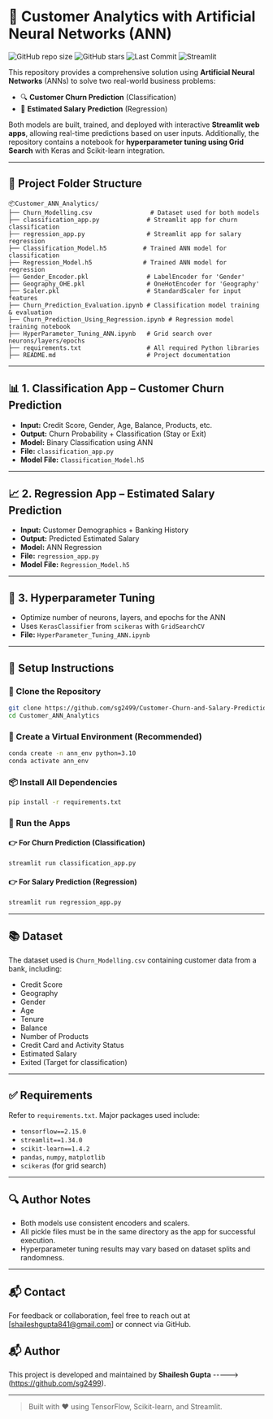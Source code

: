 # 🧠 Customer Analytics with Artificial Neural Networks (ANN)

![GitHub repo size](https://img.shields.io/github/repo-size/sg2499/Customer-Churn-and-Salary-Prediction-ANN)
![GitHub stars](https://img.shields.io/github/stars/sg2499/Customer-Churn-and-Salary-Prediction-ANN?style=social)
![Last Commit](https://img.shields.io/github/last-commit/sg2499/Customer-Churn-and-Salary-Prediction-ANN)
![Streamlit](https://img.shields.io/badge/Built%20With-Streamlit-orange)

This repository provides a comprehensive solution using **Artificial Neural Networks** (ANNs) to solve two real-world business problems:

- 🔍 **Customer Churn Prediction** (Classification)
- 💼 **Estimated Salary Prediction** (Regression)

Both models are built, trained, and deployed with interactive **Streamlit web apps**, allowing real-time predictions based on user inputs. Additionally, the repository contains a notebook for **hyperparameter tuning using Grid Search** with Keras and Scikit-learn integration.

---

## 📁 Project Folder Structure

```
📦Customer_ANN_Analytics/
├── Churn_Modelling.csv                # Dataset used for both models
├── classification_app.py             # Streamlit app for churn classification
├── regression_app.py                 # Streamlit app for salary regression
├── Classification_Model.h5          # Trained ANN model for classification
├── Regression_Model.h5              # Trained ANN model for regression
├── Gender_Encoder.pkl                # LabelEncoder for 'Gender'
├── Geography_OHE.pkl                 # OneHotEncoder for 'Geography'
├── Scaler.pkl                        # StandardScaler for input features
├── Churn_Prediction_Evaluation.ipynb # Classification model training & evaluation
├── Churn_Prediction_Using_Regression.ipynb # Regression model training notebook
├── HyperParameter_Tuning_ANN.ipynb   # Grid search over neurons/layers/epochs
├── requirements.txt                  # All required Python libraries
├── README.md                         # Project documentation
```

---

## 📊 1. Classification App – Customer Churn Prediction

- **Input:** Credit Score, Gender, Age, Balance, Products, etc.
- **Output:** Churn Probability + Classification (Stay or Exit)
- **Model:** Binary Classification using ANN
- **File:** `classification_app.py`
- **Model File:** `Classification_Model.h5`

---

## 📈 2. Regression App – Estimated Salary Prediction

- **Input:** Customer Demographics + Banking History
- **Output:** Predicted Estimated Salary
- **Model:** ANN Regression
- **File:** `regression_app.py`
- **Model File:** `Regression_Model.h5`

---

## 🧪 3. Hyperparameter Tuning

- Optimize number of neurons, layers, and epochs for the ANN
- Uses `KerasClassifier` from `scikeras` with `GridSearchCV`
- **File:** `HyperParameter_Tuning_ANN.ipynb`

---

## 💾 Setup Instructions

### 🔧 Clone the Repository

```bash
git clone https://github.com/sg2499/Customer-Churn-and-Salary-Prediction-ANN.git
cd Customer_ANN_Analytics
```

### 🐍 Create a Virtual Environment (Recommended)

```bash
conda create -n ann_env python=3.10
conda activate ann_env
```

### 📦 Install All Dependencies

```bash
pip install -r requirements.txt
```

### 🧪 Run the Apps

#### 👉 For Churn Prediction (Classification)

```bash
streamlit run classification_app.py
```

#### 👉 For Salary Prediction (Regression)

```bash
streamlit run regression_app.py
```

---

## 📚 Dataset

The dataset used is `Churn_Modelling.csv` containing customer data from a bank, including:

- Credit Score
- Geography
- Gender
- Age
- Tenure
- Balance
- Number of Products
- Credit Card and Activity Status
- Estimated Salary
- Exited (Target for classification)

---

## ✅ Requirements

Refer to `requirements.txt`. Major packages used include:

- `tensorflow==2.15.0`
- `streamlit==1.34.0`
- `scikit-learn==1.4.2`
- `pandas`, `numpy`, `matplotlib`
- `scikeras` (for grid search)

---

## 🔍 Author Notes

- Both models use consistent encoders and scalers.
- All pickle files must be in the same directory as the app for successful execution.
- Hyperparameter tuning results may vary based on dataset splits and randomness.

---

## 📬 Contact

For feedback or collaboration, feel free to reach out at [shaileshgupta841@gmail.com] or connect via GitHub.

## 📬 Author

This project is developed and maintained by **Shailesh Gupta** -----> (https://github.com/sg2499).

---

> Built with ❤️ using TensorFlow, Scikit-learn, and Streamlit.
